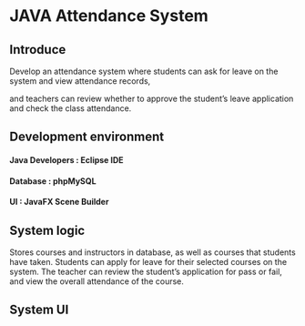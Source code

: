 # JAVA Attendance System

## Introduce

Develop an attendance system where students can ask for leave on the system and view attendance records, 

and teachers can review whether to approve the student’s leave application and check the class attendance.

## Development environment
#### Java Developers : Eclipse IDE
#### Database : phpMySQL
#### UI : JavaFX Scene Builder

## System logic
Stores courses and instructors in database, as well as courses that students have taken.
Students can apply for leave for their selected courses on the system.
The teacher can review the student’s application for pass or fail, and view the overall attendance of the course.

## System UI



